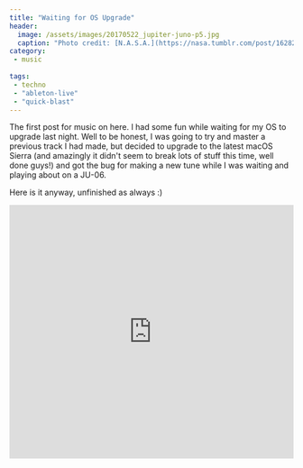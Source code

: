 ```yaml
---
title: "Waiting for OS Upgrade"
header:
  image: /assets/images/20170522_jupiter-juno-p5.jpg
  caption: "Photo credit: [N.A.S.A.](https://nasa.tumblr.com/post/162828438059/solar-system-things-to-know-this-week)"
category:
 - music
 
tags:
 - techno
 - "ableton-live"
 - "quick-blast"
---
```


The first post for music on here. I had some fun while waiting for my OS to upgrade 
last night. Well to be honest, I was going to try and master a previous track I had made,
but decided to upgrade to the latest macOS Sierra (and amazingly it didn't seem to break 
lots of stuff this time, well done guys!) and got the bug for making a new tune while I was
waiting and playing about on a JU-06.

Here is it anyway, unfinished as always :)

<iframe width="100%" height="450" scrolling="no" frameborder="no" src="https://w.soundcloud.com/player/?url=https%3A//api.soundcloud.com/tracks/334337766&amp;auto_play=false&amp;hide_related=false&amp;show_comments=true&amp;show_user=true&amp;show_reposts=false&amp;visual=true"></iframe>



